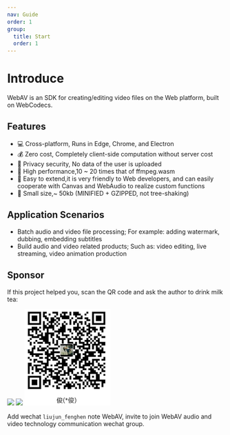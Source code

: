 ```yaml
---
nav: Guide
order: 1
group:
  title: Start
  order: 1
---
```


# Introduce

WebAV is an SDK for creating/editing video files on the Web platform, built on WebCodecs.

## Features

- 💻 Cross-platform, Runs in Edge, Chrome, and Electron
- 💰 Zero cost, Completely client-side computation without server cost
- 🔏 Privacy security, No data of the user is uploaded
- 🚀 High performance,10 ~ 20 times that of ffmpeg.wasm
- 🧩 Easy to extend,it is very friendly to Web developers, and can easily cooperate with Canvas and WebAudio to realize custom functions
- 🤏 Small size,~ 50kb (MINIFIED + GZIPPED, not tree-shaking)

## Application Scenarios

- Batch audio and video file processing; For example: adding watermark, dubbing, embedding subtitles
- Build audio and video related products; Such as: video editing, live streaming, video animation production

## Sponsor

If this project helped you, scan the QR code and ask the author to drink milk tea:

<img src="https://github.com/bilibili/WebAV/assets/3307051/4b25836a-3f85-4160-b0bf-6c8360fad9a4" width=200 />
<img src="https://github.com/bilibili/WebAV/assets/3307051/b0d8ff07-71c9-46c1-af33-019420d17c06" width=200 />
<img src="../../public/img/alipay-qcode.png" width="200" alt="alipay" />

Add wechat `liujun_fenghen` note WebAV, invite to join WebAV audio and video technology communication wechat group.
